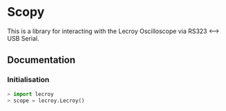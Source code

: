 # Scopy

This is a library for interacting with the Lecroy Oscilloscope via RS323 <--> USB Serial.

## Documentation

### Initialisation
```python
> import lecroy
> scope = lecroy.Lecroy()
```
